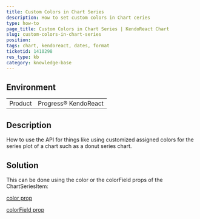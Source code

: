 ```yaml
---
title: Custom Colors in Chart Series
description: How to set custom colors in Chart ceries
type: how-to
page_title: Custom Colors in Chart Series | KendoReact Chart
slug: custom-colors-in-chart-series
position:
tags: chart, kendoreact, dates, format
ticketid: 1410298
res_type: kb
category: knowledge-base
---
```


## Environment
<table>
	<tbody>
		<tr>
			<td>Product</td>
			<td>Progress® KendoReact</td>
		</tr>
	</tbody>
</table>


## Description
 How to use the API for things like using customized assigned colors for the series plot of a chart such as a donut series chart.

## Solution
This can be done using the color or the colorField props of the ChartSeriesItem:

[color prop](https://www.telerik.com/kendo-react-ui/components/charts/api/ChartNavigatorSeriesItemProps/#toc-color)

[colorField prop](https://www.telerik.com/kendo-react-ui/components/charts/api/ChartNavigatorSeriesItemProps/#toc-colorfield)
